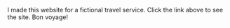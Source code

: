 I made this website for a fictional travel service. Click the link above to see the site. Bon voyage!
